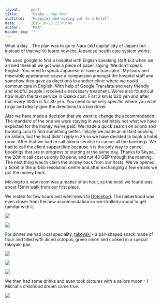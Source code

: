 ```yaml
---
layout:     post
title:      "Osaka - day two"
subtitle:   "Hospital and moving out to a hotel"
date:       2015-10-23 22:00:00
author:     "M&A"
header-img: ""
---
```


What a day... The plan was to go to Nara (old capital city of Japan) but instead of that we've learnt how the Japanese health care system works.

We used google to find a hospital with English speaking staff but when we arrived there all we got was a piece of paper saying 'We don't speak English. You need to speak Japanese or have a translator'. My tears and miserable appearance cause a compassion amongst
the hospital staff and somehow they gave as directions to another clinic where we could communicate in English. With help of Google Translate and very friendly and helpful people I received a necessary treatment. We've also found out how much the taxi service in Osaka cost. First 2 km is 620 yen and after that every 300m is for 80 yen. You need to be very specific where you want to go and ideally give the directions to a taxi driver.   

Also we have made a decision that we want to change the accommodation. The standard of the one we were staying in was definitely not what we have expected for the money we've paid. We made a quick search on aribnb and booking.com to find something better.
Initially we made an instant booking on airbnb, but the host didn't reply in 2h so we have decided to book a hotel room. After that we had to call airbnb service to cancel all the bookings. We had to call the client support line because it is the only way to cancel bookings that are in progress or starting at the same day. Thanks to Skype, the 20min call cost us only 60 pens, and not 40 GBP through the roaming.
The next thing was to claim the money back from our hosts. We've opened a ticket in the airbnb resolution centre and after exchanging a few emails we got the money back.

Moving to a new room was a matter of an hour, as the hotel we found was about 15min walk from our first place.

We rested for few hours and went down to [Dōtonbori](https://en.wikipedia.org/wiki/D%C5%8Dtonbori). The naiberhood was even closer from the new accommodation so we strolled around to get familiar with it. 

![](https://lh3.googleusercontent.com/-hDxEcflnw88/ViuVvlUWEhI/AAAAAAAAV_4/CSj7oqh10eA/s800-Ic42/20151023_163606.jpg)

![](https://lh3.googleusercontent.com/-o8o6olH5Hak/ViuVvrtN72I/AAAAAAAAV_4/sMYJrdAinec/s800-Ic42/20151023_162521.jpg)

For dinner we had local speciality, [takoyaki](https://en.wikipedia.org/wiki/Takoyaki) - a ball-shaped snack made of flour and filled with diced octopus, green onion and cooked in a special takoyaki pan.

![](https://lh3.googleusercontent.com/-zpRPicUWg-0/ViuVvuGrJVI/AAAAAAAAV_s/OH6fVzIW51s/s800-Ic42/20151023_205228.jpg)

![](https://lh3.googleusercontent.com/-FGISJCeZ3mk/ViuVvgLScoI/AAAAAAAAV_s/6hR66iKMFG0/s800-Ic42/20151023_205428.jpg)

![](https://lh3.googleusercontent.com/-OfSohPOpF_I/ViuVvtG4tvI/AAAAAAAAV_s/BlGz3Weii7E/s800-Ic42/20151023_210120.jpg)

We then had some drinks and even took pictures with a sailors moon :-) Michal's childhood dream came true.

![](https://lh3.googleusercontent.com/-xZ9nImt-tqA/ViuVvnCkZBI/AAAAAAAAV_0/X91Sn_IXNjU/s800-Ic42/20151023_212300.jpg)
